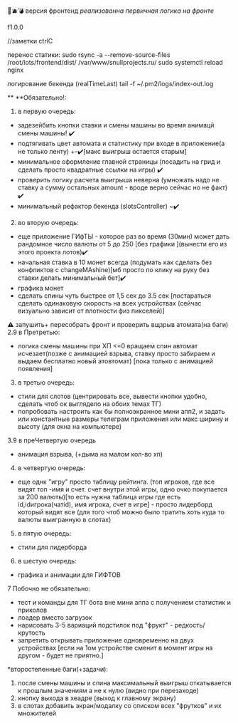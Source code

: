 🐔🫐💣
версия фронтенд
_реализованна первичная логика на фронте_

f1.0.0

//заметки ctrlC

перенос статики:
sudo rsync -a --remove-source-files /root/lots/frontend/dist/ /var/www/snullprojects.ru/
sudo systemctl reload nginx

логирование бекенда (realTimeLast)
tail -f ~/.pm2/logs/index-out.log




\*\*
\*\*Обязательно!:

1.  в первую очередь:

- задезейбить кнопки ставки и смены машины во время анимацй смены машины! ✔️
- подтягивать цвет автомата и статистику при входе в приложение(а не только ленту) +-✔️[макс выигрыш остается старым]
- минимальное оформление главной страницы (посадить на грид и сделать просто квадратные ссылки на игры) ✔️
- проверить логику расчета выигрыша неверна (умножать надо не ставку а сумму остальных amount - вроде верно сейчас но не факт) ✔️
- минимальный рефактор бекенда (slotsController) ~✔️

2.  во вторую очередь:

- еще приложение ГИфТЫ - которое раз во время (30мин) может дать рандомное число валюты от 5 до 250 [без графики ](вынести его из этого проекта лотов)✔️
- начальная ставка в 10 монет всегда (подумать как сделать без конфликтов с changeMAshine)[мб просто по клику на руку без ставки делать минимальный бет]✔️
- графика монет
- сделать спины чуть быстрее от 1,5 сек до 3.5 сек [постараться сделать одинаковую скорость на всех устройствах (сейчас визуально зависит от плотности физ пикселей)]

⚠️ запушить+ пересобрать фронт и проверить вщзрыв атомата(на баги)
2.9 в Претретью:
- логика смены машины при ХП <=0  вращаем спин автомат исчезает(позже с анимацией взрыва, ставку просто забираем и выдаем бесплатно новый атовтомат) [пока только с анимацией появления]

3. в третью очередь:
- стили для слотов (центрировать все, вывести кнопки удобно, сделать чтоб ок выглядело на обоих темах ТГ)
- попробовать настроить как бы полноэкранное мини апп2, и задать или константные размеры телеграм приложения или макс ширину и высоту (для окна на компьютере)

3.9 в преЧетвертую очередь
- анимация взрыва, (+дыма на малом кол-во хп)

4. в четвертую очередь:
- еще однк "игру" просто таблицу рейтинга. (топ игроков, где все видят топ -имя и счет. счет внутри этой игры, одно очко покупается за 200 валюты)[то есть нужна таблица игры где есть id,idигрока(чатid), имя игрока, счет в игре] - просто лидерборд который видят все (для того чтоб можно было тратить хоть куда то валюты выигранную в слотах)

5. в пятую очередь:
- стили для лидерборда

6. в шестую очередь:
- графика и анимации для ГИФТОВ

7 Побочно не обязательно:
- тест и команды для ТГ бота вне мини аппа с получением статистик и приколов
- лоадер вместо загрузок
- нарисовать 3-5 вариаций подстилок под "фрукт" - редкость/крутость
- запретить открывать приложение одновременно на двух устройствах [если на 1ом устройстве сменит в момент игры на другом - будет не приятно.]


*второстепенные баги(+задачи):
1) после смены машины и спина максимальный выигрыш откатывается к прошлым значениям а не к нулю (видно при перезаходе)
2) кнопку выхода в хеадре (выход к главному экрану)
3) в слотах добавить экран/модалку со списком всех "фрутков"  и их множителей